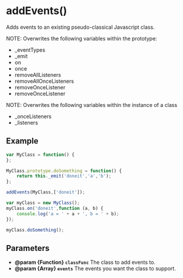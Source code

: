 # addEvents()

Adds events to an existing pseudo-classical Javascript class.

NOTE: Overwrites the following variables within the prototype:

 * _eventTypes
 * _emit
 * on
 * once
 * removeAllListeners
 * removeAllOnceListeners
 * removeOnceListener
 * removeOnceListener

NOTE: Overwrites the following variables within the instance of a class

 * _onceListeners
 * _listeners
 
## Example

```javascript
var MyClass = function() {
};

MyClass.prototype.doSomething = function() {
	return this._emit('doneit','a','b');
};

addEvents(MyClass,['doneit']);

var myClass = new MyClass();
myClass.on('doneit',function (a, b) {
	console.log('a = ' + a + ', b = ' + b);
});

myClass.doSomething();
```

## Parameters
 * **@param {Function} `classFunc`** The class to add events to.
 * **@param {Array} `events`** The events you want the class to support.
